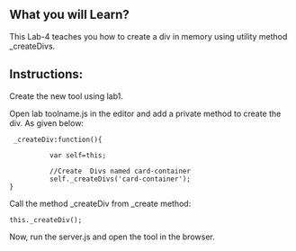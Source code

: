 ## What you will Learn?

This Lab-4 teaches you how to create a div in memory  using utility method _createDivs.




## Instructions:

 Create the new tool using lab1.

Open lab toolname.js in the editor and add a private method to create the div. As given below:

	 _createDiv:function(){
            
              var self=this;

              //Create  Divs named card-container
              self._createDivs('card-container');
	}
 
 Call the method _createDiv from _create method:

 	this._createDiv();

 Now, run the server.js and open the tool in the browser.


 




 
